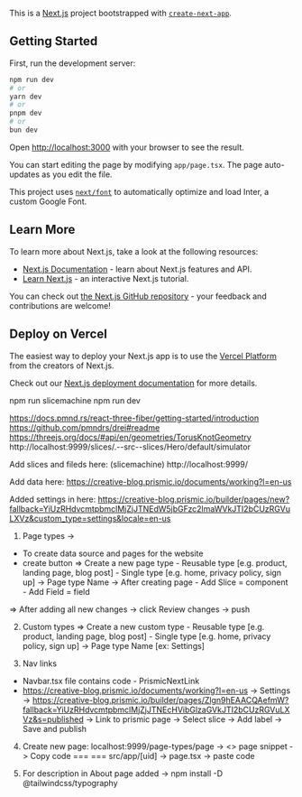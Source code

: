 This is a [Next.js](https://nextjs.org/) project bootstrapped with [`create-next-app`](https://github.com/vercel/next.js/tree/canary/packages/create-next-app).

## Getting Started

First, run the development server:

```bash
npm run dev
# or
yarn dev
# or
pnpm dev
# or
bun dev
```

Open [http://localhost:3000](http://localhost:3000) with your browser to see the result.

You can start editing the page by modifying `app/page.tsx`. The page auto-updates as you edit the file.

This project uses [`next/font`](https://nextjs.org/docs/basic-features/font-optimization) to automatically optimize and load Inter, a custom Google Font.

## Learn More

To learn more about Next.js, take a look at the following resources:

- [Next.js Documentation](https://nextjs.org/docs) - learn about Next.js features and API.
- [Learn Next.js](https://nextjs.org/learn) - an interactive Next.js tutorial.

You can check out [the Next.js GitHub repository](https://github.com/vercel/next.js/) - your feedback and contributions are welcome!

## Deploy on Vercel

The easiest way to deploy your Next.js app is to use the [Vercel Platform](https://vercel.com/new?utm_medium=default-template&filter=next.js&utm_source=create-next-app&utm_campaign=create-next-app-readme) from the creators of Next.js.

Check out our [Next.js deployment documentation](https://nextjs.org/docs/deployment) for more details.


<!-- Commands -->

npm run slicemachine
npm run dev

<!-- links -->
https://docs.pmnd.rs/react-three-fiber/getting-started/introduction
https://github.com/pmndrs/drei#readme
https://threejs.org/docs/#api/en/geometries/TorusKnotGeometry
http://localhost:9999/slices/.--src--slices/Hero/default/simulator

Add slices and fileds here: (slicemachine)
http://localhost:9999/

Add data here:
https://creative-blog.prismic.io/documents/working?l=en-us

Added settings in here:
https://creative-blog.prismic.io/builder/pages/new?fallback=YiUzRHdvcmtpbmclMjZjJTNEdW5jbGFzc2lmaWVkJTI2bCUzRGVuLXVz&custom_type=settings&locale=en-us



<!-- slicemachine -->
1. Page types ->
* To create data source and pages for the website
* create button => Create a new page type
                    - Reusable type [e.g. product, landing page, blog post]
                    - Single type [e.g. home, privacy policy, sign up]
                -> Page type Name
                -> After creating page
                    - Add Slice = component
                    - Add Field = field

=> After adding all new changes -> click Review changes -> push

2. Custom types => Create a new custom type
                    - Reusable type [e.g. product, landing page, blog post]
                    - Single type [e.g. home, privacy policy, sign up]
                -> Page type Name [ex: Settings]


3. Nav links
- Navbar.tsx file contains code - PrismicNextLink
- https://creative-blog.prismic.io/documents/working?l=en-us -> Settings -> https://creative-blog.prismic.io/builder/pages/Zlgn9hEAACQAefmW?fallback=YiUzRHdvcmtpbmclMjZjJTNEcHVibGlzaGVkJTI2bCUzRGVuLXVz&s=published   -> Link to prismic page  -> Select slice -> Add label -> Save and publish


4. Create new page:
localhost:9999/page-types/page -> <> page snippet -> Copy code ===
=== src/app/[uid] -> page.tsx -> paste code


5. For description in About page added -> npm install -D @tailwindcss/typography